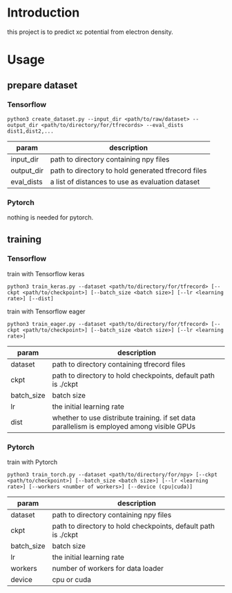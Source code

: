 # Introduction

this project is to predict xc potential from electron density.

# Usage

## prepare dataset

### Tensorflow

```shell
python3 create_dataset.py --input_dir <path/to/raw/dataset> --output_dir <path/to/directory/for/tfrecords> --eval_dists dist1,dist2,...
```

|param | description |
|------|---------|
|input_dir| path to directory containing npy files |
|output_dir| path to directory to hold generated tfrecord files |
|eval_dists| a list of distances to use as evaluation dataset | 

### Pytorch

nothing is needed for pytorch.

## training

### Tensorflow

train with Tensorflow keras

```shell
python3 train_keras.py --dataset <path/to/directory/for/tfrecord> [--ckpt <path/to/checkpoint>] [--batch_size <batch size>] [--lr <learning rate>] [--dist]
```

train with Tensorflow eager

```shell
python3 train_eager.py --dataset <path/to/directory/for/tfrecord> [--ckpt <path/to/checkpoint>] [--batch_size <batch size>] [--lr <learning rate>]
```

|param | description |
|------|-------------|
|dataset| path to directory containing tfrecord files|
|ckpt| path to directory to hold checkpoints, default path is ./ckpt |
|batch_size| batch size|
|lr | the initial learning rate|
|dist| whether to use distribute training. if set data parallelism is employed among visible GPUs |

### Pytorch

train with Pytorch

```shell
python3 train_torch.py --dataset <path/to/directory/for/npy> [--ckpt <path/to/checkpoint>] [--batch_size <batch size>] [--lr <learning rate>] [--workers <number of workers>] [--device (cpu|cuda)]
```

|param | description |
|------|-------------|
|dataset| path to directory containing npy files|
|ckpt| path to directory to hold checkpoints, default path is ./ckpt |
|batch_size| batch size|
|lr | the initial learning rate|
|workers| number of workers for data loader |
|device | cpu or cuda|

